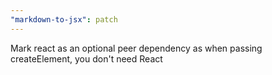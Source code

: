 ```yaml
---
"markdown-to-jsx": patch
---
```


Mark react as an optional peer dependency as when passing createElement, you don't need React

